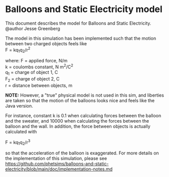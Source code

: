 # Balloons and Static Electricity model

This document describes the model for Balloons and Static Electricity.<br>
@author Jesse Greenberg

The model in this simulation has been implemented such that the motion between
two charged objects feels like<br>
F = kq<sub>1</sub>q<sub>2</sub>/r<sup>2</sup><br>

where:
F = applied force, N/m<br>
k = coulombs constant, N m<sup>2</sup>/C<sup>2</sup><br>
q<sub>1</sub> = charge of object 1, C<br>
F<sub>2</sub> = charge of object 2, C<br>
r = distance between objects, m<br>

<b>NOTE:</b>
However, a "true" physical model is not used in this sim, and liberties are
taken so that the motion of the balloons looks nice and feels like the Java
version.<br>

For instance, constant k is 0.1 when calculating forces between the balloon
and the sweater, and 10000 when calculating the forces between the balloon
and the wall.  In addition, the force between objects is actually calculated
with<br>

F = kq<sub>1</sub>q<sub>2</sub>/r<sup>3</sup><br>

so that the acceleration of the balloon is exaggerated. For more details
on the implementation of this simulation, please see https://github.com/phetsims/balloons-and-static-electricity/blob/main/doc/implementation-notes.md
